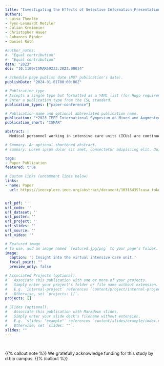 ```yaml
---
title: "Investigating the Effects of Selective Information Presentation in Intensive Care Units Using Virtual Reality"
authors:
- Luisa Theelke
- Fynn-Lennardt Metzler
- Julian Kreimeier
- Christopher Hauer
- Johannes Binder
- Daniel Roth

#author_notes:
#- "Equal contribution"
#- "Equal contribution"
date: "2023"
doi: "10.1109/ISMAR59233.2023.00034"

# Schedule page publish date (NOT publication's date).
publishDate: "2024-01-01T00:00:00Z"

# Publication type.
# Accepts a single type but formatted as a YAML list (for Hugo requirements).
# Enter a publication type from the CSL standard.
publication_types: ["paper-conference"]

# Publication name and optional abbreviated publication name.
publication: "*2023 IEEE International Symposium on Mixed and Augmented Reality*"
publication_short: "ISMAR"

abstract: |
  Medical personnel working in intensive care units (ICUs) are continuously exposed to a multitude of alarms emanating from various monitoring devices, such as cardiac monitors, ventilators, or infusion pumps. The sheer volume of alarms, coupled with high false positive rates, can lead to alarm fatigue. This phenomenon compromises patient safety and places an additional burden on nurses who must diligently prioritize and respond to alarms in the highly dynamic environment. While the testing of stress-reducing strategies in a real ICU is challenging, virtual reality (VR) represents a powerful tool and methodology to simulate an ICU environment and test optimization scenarios for alarm display strategies. For example, redistributing alarms to responsible individuals (personalized information presentation) has been proposed as a solution, but testing in real ICU environments is not applicable due to critical patient safety. In this paper, we present a VR simulation of an ICU to simulate comparable stress situations, as well as to assess the impact of a selective and personalized alarm representation strategy in an evaluation study in two conditions. A stress condition mirrors the current ubiquitous audible alarm distribution in most ICUs, where alarms are heard non-patient-specific throughout the ward. In an experimental condition, alarms are filtered patient-specific to reduce information overload and noise pollution. Our user study with medical personnel and novices shows that stress levels can be simulated with our system as indicated by physiological responses. Further, we show that the perceived task load can be reduced with selective information presentation. We discuss the potential benefits of ICU simulations as a methodology and personalized alarm distribution as a first potential strategy for future technologies in ICUs.

# Summary. An optional shortened abstract.
# summary: Lorem ipsum dolor sit amet, consectetur adipiscing elit. Duis posuere tellus ac convallis placerat. Proin tincidunt magna sed ex sollicitudin condimentum.

tags:
- Paper Publication
featured: true

# Custom links (uncomment lines below)
links:
- name: Paper
  url: https://ieeexplore.ieee.org/abstract/document/10316439?casa_token=qlQDOL7z1RoAAAAA:V0Rm7Nn3in_UD96Yxr2nyum-gZeBgli8ZX6lI-pL5J8VyUeO5yE4jn2KVykHPR-NNxr0pfeUOzCD


url_pdf: ''
url_code: ''
url_dataset: ''
url_poster: ''
url_project: ''
url_slides: ''
url_source: ''
url_video: ''

# Featured image
# To use, add an image named `featured.jpg/png` to your page's folder. 
image:
  caption: ': Insight into the virtual intensive care unit.'
  focal_point: ""
  preview_only: false

# Associated Projects (optional).
#   Associate this publication with one or more of your projects.
#   Simply enter your project's folder or file name without extension.
#   E.g. `internal-project` references `content/project/internal-project/index.md`.
#   Otherwise, set `projects: []`.
projects: []

# Slides (optional).
#   Associate this publication with Markdown slides.
#   Simply enter your slide deck's filename without extension.
#   E.g. `slides: "example"` references `content/slides/example/index.md`.
#   Otherwise, set `slides: ""`.
slides: ""
---
```



<br>

{{% callout note %}}
We gratefully acknowledge funding for this study by d.hip campus.
{{% /callout %}}


